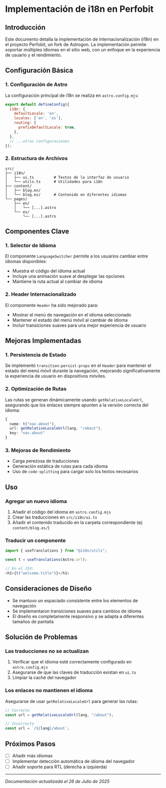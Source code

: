 # Implementación de i18n en Perfobit

## Introducción

Este documento detalla la implementación de internacionalización (i18n) en el proyecto Perfobit, un fork de Astrogon. La implementación permite soportar múltiples idiomas en el sitio web, con un enfoque en la experiencia de usuario y el rendimiento.

## Configuración Básica

### 1. Configuración de Astro

La configuración principal de i18n se realiza en `astro.config.mjs`:

```javascript
export default defineConfig({
  i18n: {
    defaultLocale: 'en',
    locales: ['en', 'es'],
    routing: {
      prefixDefaultLocale: true,
    },
  },
  // ...otras configuraciones
});
```

### 2. Estructura de Archivos

```
src/
├── i18n/
│   ├── ui.ts         # Textos de la interfaz de usuario
│   └── utils.ts      # Utilidades para i18n
├── content/
│   ├── blog.en/
│   └── blog.es/      # Contenido en diferentes idiomas
└── pages/
    ├── en/
    │   └── [...].astro
    └── es/
        └── [...].astro
```

## Componentes Clave

### 1. Selector de Idioma

El componente `LanguageSwitcher` permite a los usuarios cambiar entre idiomas disponibles:

- Muestra el código del idioma actual
- Incluye una animación suave al desplegar las opciones
- Mantiene la ruta actual al cambiar de idioma

### 2. Header Internacionalizado

El componente `Header` ha sido mejorado para:

- Mostrar el menú de navegación en el idioma seleccionado
- Mantener el estado del menú móvil al cambiar de idioma
- Incluir transiciones suaves para una mejor experiencia de usuario

## Mejoras Implementadas

### 1. Persistencia de Estado

Se implementó `transition:persist-props` en el `Header` para mantener el estado del menú móvil durante la navegación, mejorando significativamente la experiencia de usuario en dispositivos móviles.

### 2. Optimización de Rutas

Las rutas se generan dinámicamente usando `getRelativeLocaleUrl`, asegurando que los enlaces siempre apunten a la versión correcta del idioma:

```typescript
{
  name: t("nav.about"),
  url: getRelativeLocaleUrl(lang, "/about"),
  key: "nav.about"
}
```

### 3. Mejoras de Rendimiento

- Carga perezosa de traducciones
- Generación estática de rutas para cada idioma
- Uso de `code-splitting` para cargar solo los textos necesarios

## Uso

### Agregar un nuevo idioma

1. Añadir el código del idioma en `astro.config.mjs`
2. Crear las traducciones en `src/i18n/ui.ts`
3. Añadir el contenido traducido en la carpeta correspondiente (ej: `content/blog.es/`)

### Traducir un componente

```typescript
import { useTranslations } from "@i18n/utils";

const t = useTranslations(Astro.url);

// En el JSX:
<h1>{t("welcome.title")}</h1>
```

## Consideraciones de Diseño

- Se mantuvo un espaciado consistente entre los elementos de navegación
- Se implementaron transiciones suaves para cambios de idioma
- El diseño es completamente responsivo y se adapta a diferentes tamaños de pantalla

## Solución de Problemas

### Las traducciones no se actualizan

1. Verificar que el idioma esté correctamente configurado en `astro.config.mjs`
2. Asegurarse de que las claves de traducción existan en `ui.ts`
3. Limpiar la caché del navegador

### Los enlaces no mantienen el idioma

Asegurarse de usar `getRelativeLocaleUrl` para generar las rutas:

```typescript
// Correcto
const url = getRelativeLocaleUrl(lang, "/about");

// Incorrecto
const url = `/${lang}/about`;
```

## Próximos Pasos

- [ ] Añadir más idiomas
- [ ] Implementar detección automática de idioma del navegador
- [ ] Añadir soporte para RTL (derecha a izquierda)

---

*Documentación actualizada el 26 de Julio de 2025*
